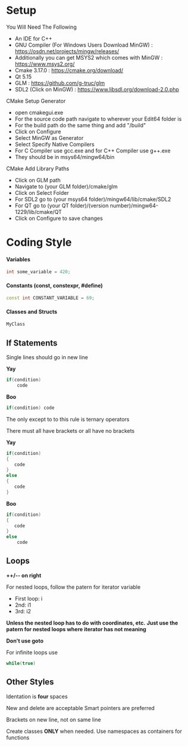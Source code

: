 # Setup

You Will Need The Following
* An IDE for C++
* GNU Compiler (For Windows Users Download MinGW) : https://osdn.net/projects/mingw/releases/
* Additionally you can get MSYS2 which comes with MinGW : https://www.msys2.org/
* Cmake 3.17.0 : https://cmake.org/download/
* Qt 5.15
* GLM : https://github.com/g-truc/glm
* SDL2 (Click on MinGW) : https://www.libsdl.org/download-2.0.php

CMake Setup Generator
* open cmakegui.exe
* For the source code path navigate to wherever your Edit64 folder is
* For the build path do the same thing and add "/build"
* Click on Configure
* Select MinGW as Generator
* Select Specify Native Compilers
* For C Compiler use gcc.exe and for C++ Compiler use g++.exe
* They should be in msys64/mingw64/bin

CMake Add Library Paths
* Click on GLM path
* Navigate to (your GLM folder)/cmake/glm
* Click on Select Folder
* For SDL2 go to (your msys64 folder)/mingw64/lib/cmake/SDL2
* For QT go to (your QT folder)/(version number)/mingw64-1229/lib/cmake/QT
* Click on Configure to save changes

# Coding Style

#### Variables
```cpp
int some_variable = 420;
```

#### Constants (const, constexpr, #define)
```cpp
const int CONSTANT_VARIABLE = 69;
```

#### Classes and Structs
```cpp
MyClass
```


## If Statements

Single lines should go in new line

**Yay**
```cpp
if(condition)
    code
```

**Boo**
```cpp
if(condition) code
```

The only except to to this rule is ternary operators


There must all have brackets or all have no brackets

**Yay**
```cpp
if(condition)
{
   code
}
else
{
   code
}
```

**Boo**
```cpp
if(condition)
{
   code
}
else
    code
```


## Loops

**++/-- on right**

For nested loops, follow the patern for iterator variable
* First loop: i
* 2nd: i1
* 3rd: i2

**Unless the nested loop has to do with coordinates, etc.**
**Just use the patern for nested loops where iterator has not meaning**

**Don't use goto**

For infinite loops use
```cpp
while(true)
```


## Other Styles
Identation is **four** spaces

New and delete are acceptable
Smart pointers are preferred

Brackets on new line, not on same line


Create classes **ONLY** when needed.
Use namespaces as containers for functions


